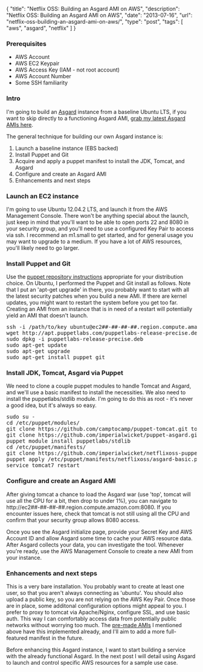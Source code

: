 {
  "title": "Netflix OSS: Building an Asgard AMI on AWS",
  "description": "Netflix OSS: Building an Asgard AMI on AWS",
  "date": "2013-07-16",
  "url": "netflix-oss-building-an-asgard-ami-on-aws/",
  "type": "post",
  "tags": [
    "aws",
    "asgard",
    "netflix"
  ]
}
### Prerequisites

*   AWS Account
*   AWS EC2 Keypair
*   AWS Access Key (IAM - not root account)
*   AWS Account Number
*   Some SSH familiarity

### Intro

I'm going to build an [Asgard](https://github.com/Netflix/asgard) instance from a baseline Ubuntu LTS, if you want to skip directly to a functioning Asgard AMI, [grab my latest Asgard AMIs here](http://imperialwicket.com/tag/asgard). 

The general technique for building our own Asgard instance is:

1.  Launch a baseline instance (EBS backed)
2.  Install Puppet and Git
3.  Acquire and apply a puppet manifest to install the JDK, Tomcat, and Asgard
4.  Configure and create an Asgard AMI
5.  Enhancements and next steps

### Launch an EC2 instance

I'm going to use Ubuntu 12.04.2 LTS, and launch it from the AWS Management Console. There won't be anything special about the launch, just keep in mind that you'll want to be able to open ports 22 and 8080 in your security group, and you'll need to use a configured Key Pair to access via ssh. I recommend an m1.small to get started, and for general usage you may want to upgrade to a medium. If you have a lot of AWS resources, you'll likely need to go larger.

### Install Puppet and Git

Use the [puppet repository instructions](http://docs.puppetlabs.com/guides/puppetlabs_package_repositories.html) appropriate for your distribution choice. On Ubuntu, I performed the Puppet and Git install as follows. Note that I put an 'apt-get upgrade' in there, you probably want to start with all the latest security patches when you build a new AMI. If there are kernel updates, you might want to restart the system before you get too far. Creating an AMI from an instance that is in need of a restart will potentially yield an AMI that doesn't launch.

<pre>
ssh -i /path/to/key ubuntu@ec2##-##-##-##.region.compute.amazon.com
wget http://apt.puppetlabs.com/puppetlabs-release-precise.deb
sudo dpkg -i puppetlabs-release-precise.deb
sudo apt-get update
sudo apt-get upgrade
sudo apt-get install puppet git
</pre>

### Install JDK, Tomcat, Asgard via Puppet

We need to clone a couple puppet modules to handle Tomcat and Asgard, and we'll use a basic manifest to install the necessities. We also need to install the puppetlabs/stdlib module. I'm going to do this as root - it's never a good idea, but it's always so easy.

<pre>
sudo su -
cd /etc/puppet/modules/
git clone https://github.com/camptocamp/puppet-tomcat.git tomcat
git clone https://github.com/imperialwicket/puppet-asgard.git asgard
puppet module install puppetlabs/stdlib
cd /etc/puppet/manifests/
git clone https://github.com/imperialwicket/netflixoss-puppet-manifest-samples.git netflixoss
puppet apply /etc/puppet/manifests/netflixoss/asgard-basic.pp
service tomcat7 restart
</pre>

### Configure and create an Asgard AMI

After giving tomcat a chance to load the Asgard war (use 'top', tomcat will use all the CPU for a bit, then drop to under 1%), you can navigate to http://ec2##-##-##-##.region.compute.amazon.com:8080\. If you encounter issues here, check that tomcat is not still using all the CPU and confirm that your security group allows 8080 access.

Once you see the Asgard initialize page, provide your Secret Key and AWS Account ID and allow Asgard some time to cache your AWS resource data. After Asgard collects your data, you can investigate the tool. Whenever you're ready, use the AWS Management Console to create a new AMI from your instance.

### Enhancements and next steps

This is a very bare installation. You probably want to create at least one user, so that you aren't always connecting as 'ubuntu'. You should also upload a public key, so you are not relying on the AWS Key Pair. Once those are in place, some additonal configuration options might appeal to you. I prefer to proxy to tomcat via Apache/Nginx, configure SSL, and use basic auth. This way I can comfortably access data from potentially public networks without worrying too much. The [pre-made AMIs](http://imperialwicket.com/tag/asgard) I mentioned above have this implemented already, and I'll aim to add a more full-featured manifest in the future.

Before enhancing this Asgard instance, I want to start building a service with the already functional Asgard. In the next post I will detail using Asgard to launch and control specific AWS resources for a sample use case.
